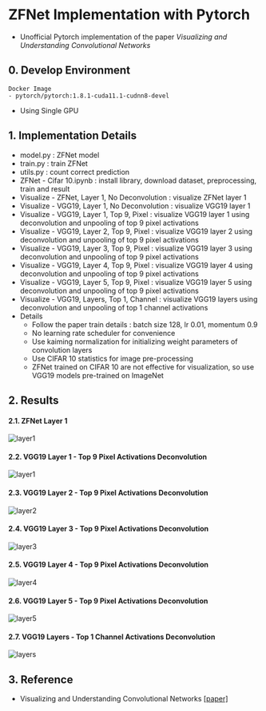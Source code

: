 # ZFNet Implementation with Pytorch
- Unofficial Pytorch implementation of the paper *Visualizing and Understanding Convolutional Networks*


## 0. Develop Environment
```
Docker Image
- pytorch/pytorch:1.8.1-cuda11.1-cudnn8-devel
```
- Using Single GPU


## 1. Implementation Details
- model.py : ZFNet model
- train.py : train ZFNet
- utils.py : count correct prediction
- ZFNet - Cifar 10.ipynb : install library, download dataset, preprocessing, train and result
- Visualize - ZFNet, Layer 1, No Deconvolution : visualize ZFNet layer 1
- Visualize - VGG19, Layer 1, No Deconvolution : visualize VGG19 layer 1
- Visualize - VGG19, Layer 1, Top 9, Pixel : visualize VGG19 layer 1 using deconvolution and unpooling of top 9 pixel activations
- Visualize - VGG19, Layer 2, Top 9, Pixel : visualize VGG19 layer 2 using deconvolution and unpooling of top 9 pixel activations
- Visualize - VGG19, Layer 3, Top 9, Pixel : visualize VGG19 layer 3 using deconvolution and unpooling of top 9 pixel activations
- Visualize - VGG19, Layer 4, Top 9, Pixel : visualize VGG19 layer 4 using deconvolution and unpooling of top 9 pixel activations
- Visualize - VGG19, Layer 5, Top 9, Pixel : visualize VGG19 layer 5 using deconvolution and unpooling of top 9 pixel activations
- Visualize - VGG19, Layers, Top 1, Channel : visualize VGG19 layers using deconvolution and unpooling of top 1 channel activations
- Details
  * Follow the paper train details : batch size 128, lr 0.01, momentum 0.9
  * No learning rate scheduler for convenience
  * Use kaiming normalization for initializing weight parameters of convolution layers
  * Use CIFAR 10 statistics for image pre-processing
  * ZFNet trained on CIFAR 10 are not effective for visualization, so use VGG19 models pre-trained on ImageNet


## 2. Results
#### 2.1. ZFNet Layer 1
![layer1](./Figures/ZFNet_layer1.png)

#### 2.2. VGG19 Layer 1 - Top 9 Pixel Activations Deconvolution
![layer1](./Figures/layer1.png)

#### 2.3. VGG19 Layer 2 - Top 9 Pixel Activations Deconvolution
![layer2](./Figures/layer2.png)

#### 2.4. VGG19 Layer 3 - Top 9 Pixel Activations Deconvolution
![layer3](./Figures/layer3.png)

#### 2.5. VGG19 Layer 4 - Top 9 Pixel Activations Deconvolution
![layer4](./Figures/layer4.png)

#### 2.6. VGG19 Layer 5 - Top 9 Pixel Activations Deconvolution
![layer5](./Figures/layer5.png)

#### 2.7. VGG19 Layers - Top 1 Channel Activations Deconvolution
![layers](./Figures/layers.png)


## 3. Reference
- Visualizing and Understanding Convolutional Networks [[paper]](https://arxiv.org/pdf/1311.2901.pdf)
